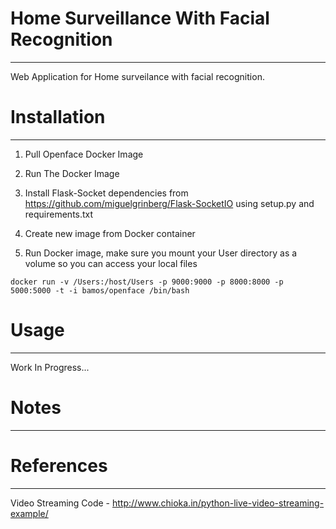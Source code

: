 # Home Surveillance With Facial Recognition
---

Web Application for Home surveilance with facial recognition. 

# Installation
---

1) Pull Openface Docker Image

2) Run The Docker Image

4) Install Flask-Socket dependencies from https://github.com/miguelgrinberg/Flask-SocketIO using setup.py and requirements.txt

5) Create new image from Docker container

6) Run Docker image, make sure you mount your User directory as a volume so you can access your local files

```
docker run -v /Users:/host/Users -p 9000:9000 -p 8000:8000 -p 5000:5000 -t -i bamos/openface /bin/bash
```

# Usage
---

Work In Progress...

# Notes
---

# References
---

Video Streaming Code - http://www.chioka.in/python-live-video-streaming-example/

 
